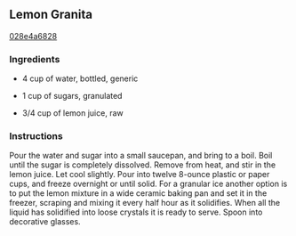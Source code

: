## Lemon Granita

[028e4a6828](http://www.epicurious.com/recipes/food/views/lemon-granita-385221)

### Ingredients

 - 4 cup of water, bottled, generic

 - 1 cup of sugars, granulated

 - 3/4 cup of lemon juice, raw

### Instructions

Pour the water and sugar into a small saucepan, and bring to a boil. Boil until the sugar is completely dissolved. Remove from heat, and stir in the lemon juice. Let cool slightly. Pour into twelve 8-ounce plastic or paper cups, and freeze overnight or until solid. For a granular ice another option is to put the lemon mixture in a wide ceramic baking pan and set it in the freezer, scraping and mixing it every half hour as it solidifies. When all the liquid has solidified into loose crystals it is ready to serve. Spoon into decorative glasses.